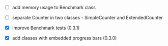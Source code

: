 
- [ ] add memory usage to Benchmark class
- [ ] separate Counter in two classes - SimpleCounter and ExtendedCounter

- [x] improve Benchmark tests (0.3.1)
- [x] add classes with embedded progress bars (0.3.0)

